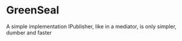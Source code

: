 # GreenSeal

A simple implementation IPublisher, like in a mediator, is only simpler, dumber and faster


